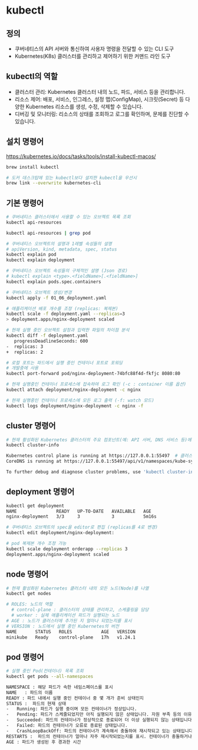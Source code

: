 # kubectl

## 정의
- 쿠버네티스의 API 서버와 통신하여 사용자 명령을 전달할 수 있는 CLI 도구
- Kubernetes(K8s) 클러스터를 관리하고 제어하기 위한 커맨드 라인 도구

## kubectl의 역할

-	클러스터 관리: Kubernetes 클러스터 내의 노드, 파드, 서비스 등을 관리합니다.
-	리소스 제어: 배포, 서비스, 인그레스, 설정 맵(ConfigMap), 시크릿(Secret) 등 다양한 Kubernetes 리소스를 생성, 수정, 삭제할 수 있습니다.
-	디버깅 및 모니터링: 리소스의 상태를 조회하고 로그를 확인하며, 문제를 진단할 수 있습니다.

## 설치 명령어
https://kubernetes.io/docs/tasks/tools/install-kubectl-macos/

```sh
brew install kubectl

# 도커 데스크탑에 있는 kubectl보다 설치한 kubectl을 우선시
brew link --overwrite kubernetes-cli
```

## 기본 명령어
```sh
# 쿠버네티스 클러스터에서 사용할 수 있는 오브젝트 목록 조회
kubectl api-resources 

kubectl api-resources | grep pod

# 쿠버네티스 오브젝트의 설명과 1레벨 속성들의 설명
# apiVersion, kind, metadata, spec, status
kubectl explain pod
kubectl explain deployment

# 쿠버네티스 오브젝트 속성들의 구체적인 설명 (Json 경로)
# kubectl explain <type>.<fieldName>[.<fieldName>]
kubectl explain pods.spec.containers

# 쿠버네티스 오브젝트 생성/변경
kubectl apply -f 01_06_deployment.yaml

# 애플리케이션 배포 개수를 조정 (replicas: 복제본)
kubectl scale -f deployment.yaml --replicas=3
> deployment.apps/nginx-deployment scaled

# 현재 실행 중인 오브젝트 설정과 입력한 파일의 차이점 분석
kubectl diff -f deployment.yaml
   progressDeadlineSeconds: 600
-  replicas: 3
+  replicas: 2

# 로컬 포트는 파드에서 실행 중인 컨테이너 포트로 포워딩
# 개발중에 사용
kubectl port-forward pod/nginx-deployment-74bfc88f4d-fkfjc 8080:80

# 현재 실행중인 컨테이너 프로세스에 접속하여 로그 확인 (-c : container 이름 옵션)
kubectl attach deployment/nginx-deployment -c nginx

# 현재 실행중인 컨테이너 프로세스에 모든 로그 출력 (-f: watch 모드)
kubectl logs deployment/nginx-deployment -c nginx -f
```

## cluster 명령어

```sh
# 현재 활성화된 Kubernetes 클러스터의 주요 컴포넌트(예: API 서버, DNS 서비스 등)에 대한 정보를 제공
kubectl cluster-info

Kubernetes control plane is running at https://127.0.0.1:55497  # 클러스터의 API 서버가 실행되고 있는 주소
CoreDNS is running at https://127.0.0.1:55497/api/v1/namespaces/kube-system/services/kube-dns:dns/proxy # 클러스터 내에서 DNS 서비스를 제공하는 CoreDNS가 실행되고 있는 주소

To further debug and diagnose cluster problems, use 'kubectl cluster-info dump'.
```

## deployment 명령어
```sh
kubectl get deployment
NAME               READY   UP-TO-DATE   AVAILABLE   AGE
nginx-deployment   3/3     3            3           5m16s

# 쿠버네티스 오브젝트의 spec을 editor로 편집 (replicas를 4로 변경)
kubectl edit deployment/nginx-deployment: 

# pod 복제본 개수 조정 가능
kubectl scale deployment orderapp --replicas 3
deployment.apps/nginx-deployment scaled
```

## node 명령어
```sh
# 현재 활성화된 Kubernetes 클러스터 내의 모든 노드(Node)를 나열
kubectl get nodes

# ROLES: 노드의 역할
  # control-plane : 클러스터의 상태를 관리하고, 스케줄링을 담당
  # worker : 실제 애플리케이션 파드가 실행되는 노드
# AGE : 노드가 클러스터에 추가된 지 얼마나 되었는지를 표시
# VERSION : 노드에서 실행 중인 Kubernetes의 버전
NAME       STATUS   ROLES           AGE   VERSION
minikube   Ready    control-plane   17h   v1.24.1
```

## pod 명령어 
```sh
# 실행 중인 Pod(컨테이너) 목록 조회 
kubectl get pods --all-namespaces

NAMESPACE : 해당 파드가 속한 네임스페이스를 표시
NAME   : 파드의 이름
READY : 파드 내에서 실행 중인 컨테이너 중 몇 개가 준비 상태인지
STATUS :  파드의 현재 상태        
-	Running: 파드가 실행 중이며 모든 컨테이너가 정상입니다.
-	Pending: 파드가 스케줄되었지만 아직 실행되지 않은 상태입니다. 자원 부족 등의 이유로 실행되지 않을 수 있습니다.
-	Succeeded: 파드의 컨테이너가 정상적으로 종료되어 더 이상 실행되지 않는 상태입니다.
-	Failed: 파드의 컨테이너가 오류로 종료된 상태입니다.
-	CrashLoopBackOff: 파드의 컨테이너가 계속해서 충돌하여 재시작되고 있는 상태입니다.
RESTARTS :  파드의 컨테이너가 얼마나 자주 재시작되었는지를 표시. 컨테이너가 충돌하거나 수동으로 재시작되면 카운트가 증가
AGE : 파드가 생성된 후 경과한 시간


```